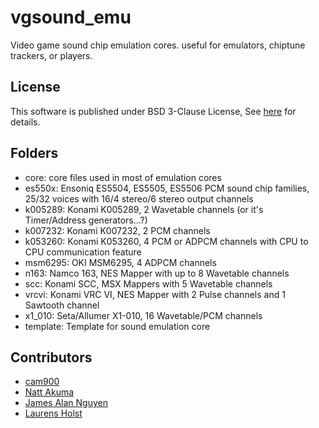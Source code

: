 # vgsound_emu

Video game sound chip emulation cores. useful for emulators, chiptune trackers, or players.

## License

This software is published under BSD 3-Clause License, See [here](https://github.com/cam900/vgsound_emu/blob/main/LICENSE) for details.

## Folders

- core: core files used in most of emulation cores
- es550x: Ensoniq ES5504, ES5505, ES5506 PCM sound chip families, 25/32 voices with 16/4 stereo/6 stereo output channels
- k005289: Konami K005289, 2 Wavetable channels (or it's Timer/Address generators...?)
- k007232: Konami K007232, 2 PCM channels
- k053260: Konami K053260, 4 PCM or ADPCM channels with CPU to CPU communication feature
- msm6295: OKI MSM6295, 4 ADPCM channels
- n163: Namco 163, NES Mapper with up to 8 Wavetable channels
- scc: Konami SCC, MSX Mappers with 5 Wavetable channels
- vrcvi: Konami VRC VI, NES Mapper with 2 Pulse channels and 1 Sawtooth channel
- x1_010: Seta/Allumer X1-010, 16 Wavetable/PCM channels
- template: Template for sound emulation core

## Contributors

- [cam900](https://github.com/cam900)
- [Natt Akuma](https://github.com/akumanatt)
- [James Alan Nguyen](https://github.com/djtuBIG-MaliceX)
- [Laurens Holst](https://github.com/Grauw)
